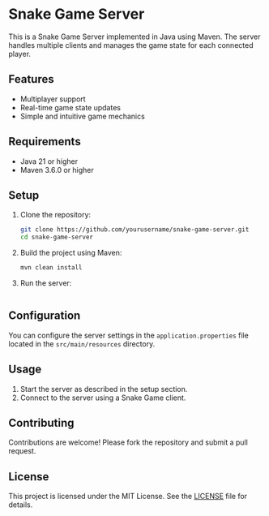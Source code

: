 # Snake Game Server

This is a Snake Game Server implemented in Java using Maven. The server handles multiple clients and manages the game state for each connected player.

## Features

- Multiplayer support
- Real-time game state updates
- Simple and intuitive game mechanics

## Requirements

- Java 21 or higher
- Maven 3.6.0 or higher

## Setup

1. Clone the repository:

   ```sh
   git clone https://github.com/yourusername/snake-game-server.git
   cd snake-game-server
   ```

2. Build the project using Maven:

   ```sh
   mvn clean install
   ```

3. Run the server:

   ```sh

   ```

## Configuration

You can configure the server settings in the `application.properties` file located in the `src/main/resources` directory.

## Usage

1. Start the server as described in the setup section.
2. Connect to the server using a Snake Game client.

## Contributing

Contributions are welcome! Please fork the repository and submit a pull request.

## License

This project is licensed under the MIT License. See the [LICENSE](LICENSE) file for details.
